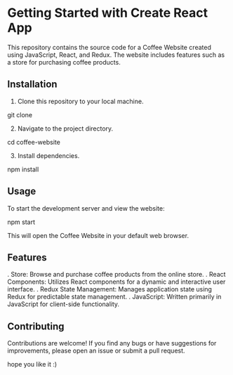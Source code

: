 # Getting Started with Create React App

This repository contains the source code for a Coffee Website created using JavaScript, React, and Redux. The website includes features such as a store for purchasing coffee products.

## Installation

1. Clone this repository to your local machine.

git clone <repository-url>

2. Navigate to the project directory.

cd coffee-website

3. Install dependencies.

npm install

## Usage

To start the development server and view the website:

npm start

This will open the Coffee Website in your default web browser.


## Features

. Store: Browse and purchase coffee products from the online store.
. React Components: Utilizes React components for a dynamic and interactive user interface.
. Redux State Management: Manages application state using Redux for predictable state management.
. JavaScript: Written primarily in JavaScript for client-side functionality.

## Contributing

Contributions are welcome! If you find any bugs or have suggestions for improvements, please open an issue or submit a pull request.


hope you like it :)